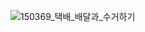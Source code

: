 ![150369_택배_배달과_수거하기](https://github.com/bo-gyeong/Algo/assets/80810148/b98cec84-562e-4897-a64b-0b3e6550e36c)
